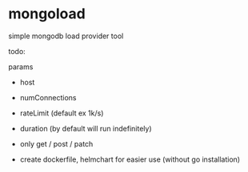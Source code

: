 # mongoload

simple mongodb load provider tool

todo:

params
* host
* numConnections
* rateLimit (default ex 1k/s)
* duration (by default will run indefinitely)
* only get / post / patch


* create dockerfile, helmchart for easier use (without go installation)
